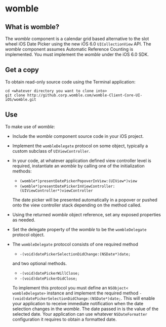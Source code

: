 # womble

## What is womble?

The _womble_ component is a calendar grid based alternative to the slot wheel iOS
Date Picker using the new iOS 6.0 `UICollectionView` API. The _womble_ component
assumes Automatic Reference Counting is implemented. You must implement the _womble_
under the iOS  6.0 SDK.

## Get a copy
To obtain read-only source code using the Terminal application:

	cd <whatever directory you want to clone into>
	git clone http://github.corp.womble.com/womble-Client-Core-UI-iOS/womble.git

## Use
To make use of _womble_:

- Include the _womble_ component source code in your iOS project.
- Implement the `wombleDelegate` protocol on some object, typically a custom 
  subclass of `UIViewController`.
- In your code, at whatever application defined view controller level is required,
  instantiate an _womble_ by calling one of the initialization methods:
	- `(womble*)presentDatePickerPopoverInView:(UIView*)view`
	- `(womble*)presentDatePickerInViewController:(UIViewController*)viewController`

  The date picker will be presented automatically in a popover or pushed onto the view 
  controller stack depending on the method called.
- Using the returned _womble_ object reference, set any exposed properties as 
  needed.
- Set the delegate property of the _womble_ to be the `wombleDelegate`
  protocol object.
- The `wombleDelegate` protocol consists of one required method

	- `-(void)datePickerSelectionDidChange:(NSDate*)date;`

  and two optional methods.

	- `-(void)datePickerWillClose;`
	- `-(void)datePickerDidClose;`
  
  To implement this protocol you must define an `NSObject< wombleDelegate>` instance
  and implement the required method `-(void)datePickerSelectionDidChange:(NSDate*)date;`.
  This will enable your application to receive immediate notification when the date 
  selection changes in the _womble_. The date passed in is the value of the 
  selected date. Your application can use whatever `NSDateFormatter` configuration it 
  requires to obtain a formatted date.
